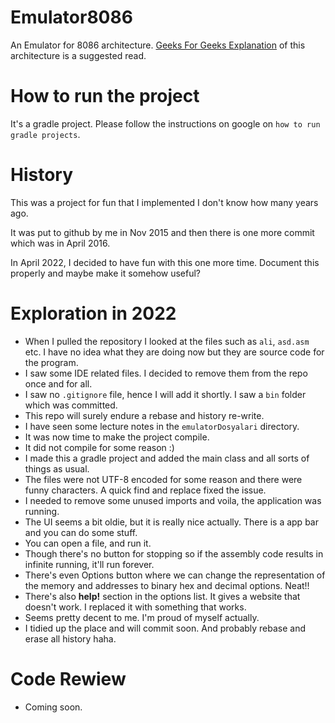 # Emulator8086
An Emulator for 8086 architecture.
[Geeks For Geeks Explanation](https://www.geeksforgeeks.org/architecture-of-8086/) of this architecture is a suggested read.

# How to run the project
It's a gradle project. Please follow the instructions on google on `how to run gradle projects`. 

# History
This was a project for fun that I implemented I don't know how many years ago.

It was put to github by me in Nov 2015 and then there is one more commit which was in April 2016.

In April 2022, I decided to have fun with this one more time. Document this properly and maybe make it somehow useful?

# Exploration in 2022

- When I pulled the repository I looked at the files such as `ali`, `asd.asm` etc. I have no idea what they are doing now but they are source code for the program.
- I saw some IDE related files. I decided to remove them from the repo once and for all.
- I saw no `.gitignore` file, hence I will add it shortly. I saw a `bin` folder which was committed.
- This repo will surely endure a rebase and history re-write.
- I have seen some lecture notes in the `emulatorDosyalari` directory.
- It was now time to make the project compile.
- It did not compile for some reason :)
- I made this a gradle project and added the main class and all sorts of things as usual.
- The files were not UTF-8 encoded for some reason and there were funny characters. A quick find and replace fixed the issue.
- I needed to remove some unused imports and voila, the application was running.
- The UI seems a bit oldie, but it is really nice actually. There is a app bar and you can do some stuff.
- You can open a file, and run it. 
- Though there's no button for stopping so if the assembly code results in infinite running, it'll run forever.
- There's even Options button where we can change the representation of the memory and addresses to binary hex and decimal options. Neat!!
- There's also **help!** section in the options list. It gives a website that doesn't work. I replaced it with something that works.
- Seems pretty decent to me. I'm proud of myself actually.
- I tidied up the place and will commit soon. And probably rebase and erase all history haha.

# Code Rewiew
- Coming soon.
